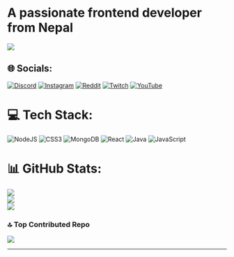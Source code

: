 # A passionate frontend developer from Nepal

[![](https://visitcount.itsvg.in/api?id=cli3nterr&icon=0&color=12)](https://visitcount.itsvg.in)

## 🌐 Socials:
[![Discord](https://img.shields.io/badge/Discord-%237289DA.svg?logo=discord&logoColor=white)](https://discord.gg/clienterrverse-1207374906296246282) [![Instagram](https://img.shields.io/badge/Instagram-%23E4405F.svg?logo=Instagram&logoColor=white)](https://instagram.com/clienterr_) [![Reddit](https://img.shields.io/badge/Reddit-%23FF4500.svg?logo=Reddit&logoColor=white)](https://reddit.com/user/clienterr) [![Twitch](https://img.shields.io/badge/Twitch-%239146FF.svg?logo=Twitch&logoColor=white)](https://twitch.tv/clienterr) [![YouTube](https://img.shields.io/badge/YouTube-%23FF0000.svg?logo=YouTube&logoColor=white)](https://youtube.com/@clienterr) 

# 💻 Tech Stack:
![NodeJS](https://img.shields.io/badge/node.js-6DA55F?style=for-the-badge&logo=node.js&logoColor=white) ![CSS3](https://img.shields.io/badge/css3-%231572B6.svg?style=for-the-badge&logo=css3&logoColor=white) ![MongoDB](https://img.shields.io/badge/MongoDB-%234ea94b.svg?style=for-the-badge&logo=mongodb&logoColor=white) ![React](https://img.shields.io/badge/react-%2320232a.svg?style=for-the-badge&logo=react&logoColor=%2361DAFB) ![Java](https://img.shields.io/badge/java-%23ED8B00.svg?style=for-the-badge&logo=openjdk&logoColor=white) ![JavaScript](https://img.shields.io/badge/javascript-%23323330.svg?style=for-the-badge&logo=javascript&logoColor=%23F7DF1E)
# 📊 GitHub Stats:
![](https://github-readme-stats.vercel.app/api?username=cli3nterr&theme=dark&hide_border=true&include_all_commits=true&count_private=true)<br/>
![](https://github-readme-streak-stats.herokuapp.com/?user=cli3nterr&theme=dark&hide_border=true)<br/>
![](https://github-readme-stats.vercel.app/api/top-langs/?username=cli3nterr&theme=dark&hide_border=true&include_all_commits=true&count_private=true&layout=compact)

### 🔝 Top Contributed Repo
![](https://github-contributor-stats.vercel.app/api?username=cli3nterr&limit=5&theme=dark&combine_all_yearly_contributions=true)

---



